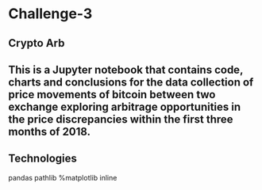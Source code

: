 # Challenge-3
Crypto Arb
---
This is a Jupyter notebook that contains code, charts and conclusions for the data collection of price movements of bitcoin between two exchange exploring arbitrage opportunities in the price discrepancies within the first three months of 2018. 
----
## Technologies

pandas 
pathlib 
%matplotlib inline